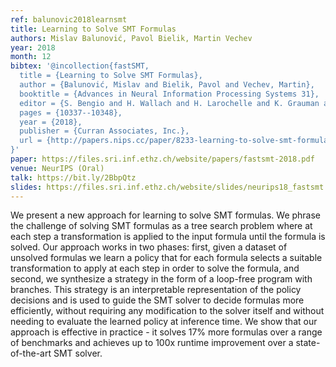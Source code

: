 ```yaml
---
ref: balunovic2018learnsmt
title: Learning to Solve SMT Formulas
authors: Mislav Balunović, Pavol Bielik, Martin Vechev
year: 2018
month: 12
bibtex: '@incollection{fastSMT,
  title = {Learning to Solve SMT Formulas},
  author = {Balunović, Mislav and Bielik, Pavol and Vechev, Martin},
  booktitle = {Advances in Neural Information Processing Systems 31},
  editor = {S. Bengio and H. Wallach and H. Larochelle and K. Grauman and N. Cesa-Bianchi and R. Garnett},
  pages = {10337--10348},
  year = {2018},
  publisher = {Curran Associates, Inc.},
  url = {http://papers.nips.cc/paper/8233-learning-to-solve-smt-formulas.pdf}
}'
paper: https://files.sri.inf.ethz.ch/website/papers/fastsmt-2018.pdf
venue: NeurIPS (Oral)
talk: https://bit.ly/2BbpQtz
slides: https://files.sri.inf.ethz.ch/website/slides/neurips18_fastsmt.pdf
---
```


We present a new approach for learning to solve SMT formulas. We phrase the challenge of solving SMT formulas as a tree search problem where at each step a transformation is applied to the input formula until the formula is solved. Our approach works in two phases: first, given a dataset of unsolved formulas we learn a policy that for each formula selects a suitable transformation to apply at each step in order to solve the formula, and second, we synthesize a strategy in the form of a loop-free program with branches. This strategy is an interpretable representation of the policy decisions and is used to guide the SMT solver to decide formulas more efficiently, without requiring any modification to the solver itself and without needing to evaluate the learned policy at inference time. We show that our approach is effective in practice - it solves 17% more formulas over a range of benchmarks and achieves up to 100x runtime improvement over a state-of-the-art SMT solver.
